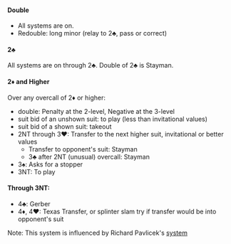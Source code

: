 #### Double 
* All systems are on.
* Redouble: long minor (relay to 2♣, pass or correct)

#### 2♣
All systems are on through 2♣. Double of 2♣ is Stayman.

#### 2♦ and Higher
Over any overcall of 2♦ or higher:
* double: Penalty at the 2-level, Negative at the 3-level
* suit bid of an unshown suit: to play (less than invitational values)
* suit bid of a shown suit: takeout
* 2NT through 3♥: Transfer to the next higher suit, invitational or better values
   * Transfer to opponent's suit: Stayman
   * 3♣ after 2NT (unusual) overcall: Stayman
* 3♠: Asks for a stopper
* 3NT: To play

#### Through 3NT:
* 4♣: Gerber
* 4♦, 4♥: Texas Transfer, or splinter slam try if transfer would be into opponent's suit

Note: This system is influenced by Richard Pavlicek's [system](http://rpbridge.net/7g67.htm)

